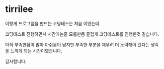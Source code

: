 # tirrilee

이렇게 프로그램을 만드는 코딩테스는 처음 이였는데 

코딩테스트 진행하면서 시간가는줄 모를만큼 즐겁게 코딩테스트를 진행한것 같습니다. 

아직 부족한점이 많아 아쉬움이 남지만 부족한 부분을 채우려 더 노력해야 겠다는 생각을 느끼게 되는 시간이였습니다.

감사합니다.
